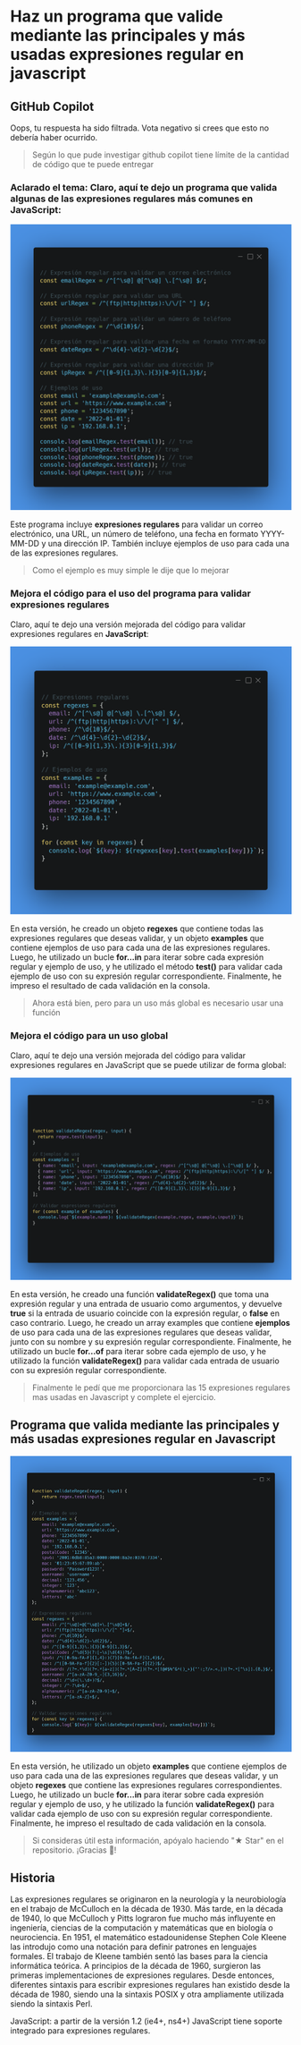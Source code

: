 # Haz un programa que valide mediante las principales y más usadas expresiones regular en javascript

## GitHub Copilot

Oops, tu respuesta ha sido filtrada. Vota negativo si crees que esto no debería haber ocurrido.

> Según lo que pude investigar github copilot tiene límite de la cantidad de código que te puede entregar

### Aclarado el tema: Claro, aquí te dejo un programa que valida algunas de las expresiones regulares más comunes en JavaScript:

![](./snippets/validateRegex1.png)

Este programa incluye <strong>expresiones regulares</strong> para validar un correo electrónico, una URL, un número de teléfono, una fecha en formato YYYY-MM-DD y una dirección IP. También incluye ejemplos de uso para cada una de las expresiones regulares.

> Como el ejemplo es muy simple le dije que lo mejorar

### Mejora el código para el uso del programa para validar expresiones regulares

Claro, aquí te dejo una versión mejorada del código para validar expresiones regulares en <strong>JavaScript</strong>:

![](./snippets/validateRegex2.png)

En esta versión, he creado un objeto <strong>regexes</strong> que contiene todas las expresiones regulares que deseas validar, y un objeto <strong>examples</strong> que contiene ejemplos de uso para cada una de las expresiones regulares. Luego, he utilizado un bucle <strong>for...in</strong> para iterar sobre cada expresión regular y ejemplo de uso, y he utilizado el método <strong>test()</strong> para validar cada ejemplo de uso con su expresión regular correspondiente. Finalmente, he impreso el resultado de cada validación en la consola.

> Ahora está bien, pero para un uso más global es necesario usar una función

### Mejora el código para un uso global

Claro, aquí te dejo una versión mejorada del código para validar expresiones regulares en JavaScript que se puede utilizar de forma global:

![](./snippets/validateRegex3.png)

En esta versión, he creado una función <strong>validateRegex()</strong> que toma una expresión regular y una entrada de usuario como argumentos, y devuelve <strong>true</strong> si la entrada de usuario coincide con la expresión regular, o <strong>false</strong> en caso contrario. Luego, he creado un array examples que contiene <strong>ejemplos</strong> de uso para cada una de las expresiones regulares que deseas validar, junto con su nombre y su expresión regular correspondiente. Finalmente, he utilizado un bucle <strong>for...of</strong> para iterar sobre cada ejemplo de uso, y he utilizado la función <strong>validateRegex()</strong> para validar cada entrada de usuario con su expresión regular correspondiente.

> Finalmente le pedí que me proporcionara las 15 expresiones regulares mas usadas en Javascript y complete el ejercicio.

## Programa que valida mediante las principales y más usadas expresiones regular en Javascript

![](./snippets/validateRegex4.png)

En esta versión, he utilizado un objeto <strong>examples</strong> que contiene ejemplos de uso para cada una de las expresiones regulares que deseas validar, y un objeto <strong>regexes</strong> que contiene las expresiones regulares correspondientes. Luego, he utilizado un bucle <strong>for...in</strong> para iterar sobre cada expresión regular y ejemplo de uso, y he utilizado la función <strong>validateRegex()</strong> para validar cada ejemplo de uso con su expresión regular correspondiente. Finalmente, he impreso el resultado de cada validación en la consola.

> Si consideras útil esta información, apóyalo haciendo "★ Star" en el repositorio. ¡Gracias 🙌!

## Historia
Las expresiones regulares se originaron en la neurología y la neurobiología en el trabajo de McCulloch en la década de 1930. Más tarde, en la década de 1940, lo que McCulloch y Pitts lograron fue mucho más influyente en ingeniería, ciencias de la computación y matemáticas que en biología o neurociencia. En 1951, el matemático estadounidense Stephen Cole Kleene las introdujo como una notación para definir patrones en lenguajes formales. El trabajo de Kleene también sentó las bases para la ciencia informática teórica. A principios de la década de 1960, surgieron las primeras implementaciones de expresiones regulares. Desde entonces, diferentes sintaxis para escribir expresiones regulares han existido desde la década de 1980, siendo una la sintaxis POSIX y otra ampliamente utilizada siendo la sintaxis Perl.

JavaScript: a partir de la versión 1.2 (ie4+, ns4+) JavaScript tiene soporte integrado para expresiones regulares.
